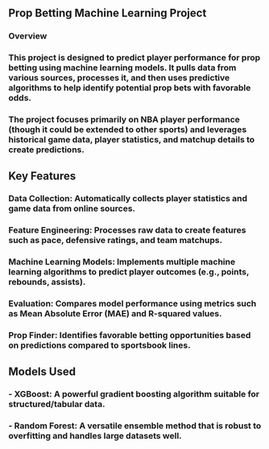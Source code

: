 ## Prop Betting Machine Learning Project
### Overview
### This project is designed to predict player performance for prop betting using machine learning models. It pulls data from various sources, processes it, and then uses predictive algorithms to help identify potential prop bets with favorable odds.
### The project focuses primarily on NBA player performance (though it could be extended to other sports) and leverages historical game data, player statistics, and matchup details to create predictions.
## Key Features
### Data Collection: Automatically collects player statistics and game data from online sources.
### Feature Engineering: Processes raw data to create features such as pace, defensive ratings, and team matchups.
### Machine Learning Models: Implements multiple machine learning algorithms to predict player outcomes (e.g., points, rebounds, assists).
### Evaluation: Compares model performance using metrics such as Mean Absolute Error (MAE) and R-squared values.
### Prop Finder: Identifies favorable betting opportunities based on predictions compared to sportsbook lines.
## Models Used
### - XGBoost: A powerful gradient boosting algorithm suitable for structured/tabular data.
### - Random Forest: A versatile ensemble method that is robust to overfitting and handles large datasets well.
